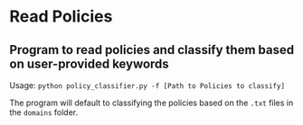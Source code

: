 # Read Policies

## Program to read policies and classify them based on user-provided keywords 


Usage: `python policy_classifier.py -f [Path to Policies to classify]`

The program will default to classifying the policies based on the `.txt` files in the `domains` folder.